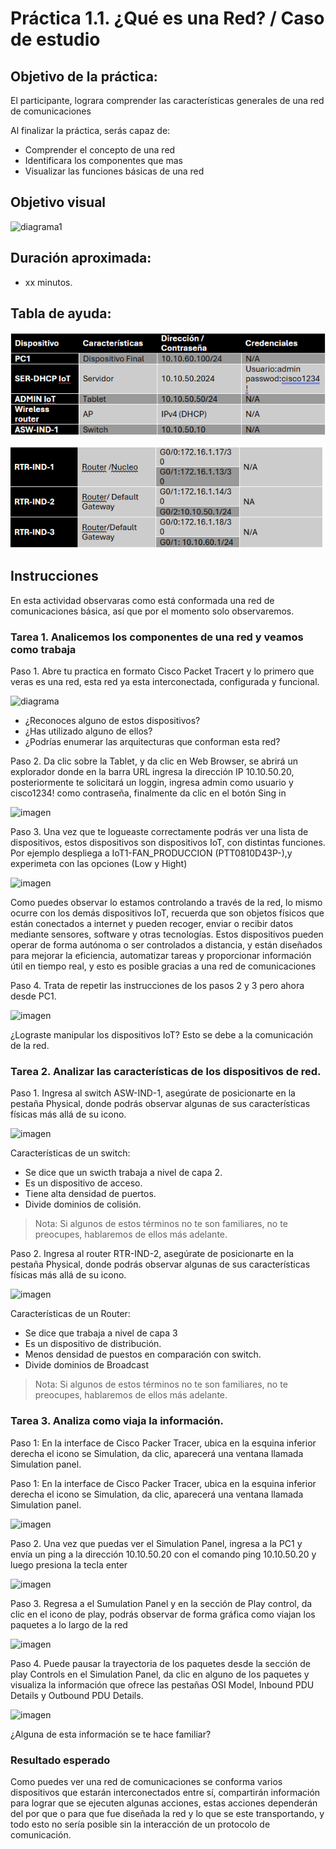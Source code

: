# Práctica 1.1. ¿Qué es una Red? / Caso de estudio

## Objetivo de la práctica:
El participante, lograra comprender las características generales de una red de comunicaciones  

Al finalizar la práctica, serás capaz de: 

- Comprender el concepto de una red  
- Identificara los componentes que mas  
- Visualizar las funciones básicas de una red  

## Objetivo visual 

![diagrama1](../Imagenes/Práctica1/1.png)

## Duración aproximada:
- xx minutos.

## Tabla de ayuda:

![tabladeayuda1](../images/2.png)

![tabladeayuda2](../images/3.png)

## Instrucciones 

En esta actividad observaras como está conformada una red de comunicaciones básica, así que por el momento solo observaremos.

### Tarea 1. Analicemos los componentes de una red y veamos como trabaja 
Paso 1. Abre tu practica en formato Cisco Packet Tracert  y lo primero que veras es una red, esta red ya esta interconectada, configurada y funcional.

![diagrama](../Imagenes/Práctica1/2.png)

-	¿Reconoces alguno de estos dispositivos?
-	¿Has utilizado alguno de ellos?
- ¿Podrías enumerar las arquitecturas que conforman esta red?

Paso 2. Da clic sobre la Tablet, y da clic en Web Browser, se abrirá un explorador donde en la barra URL ingresa la  dirección IP 10.10.50.20, posteriormente te solicitará un loggin, ingresa  admin como usuario y cisco1234! como contraseña, finalmente da clic en el botón Sing in

![imagen](../Imagenes/Práctica1/3.png)

Paso 3. Una vez que te logueaste correctamente podrás ver una lista de dispositivos, estos dispositivos son dispositivos IoT, con distintas funciones. Por ejemplo despliega a IoT1-FAN_PRODUCCION (PTT0810D43P-),y experimeta con las opciones (Low y Hight)

![imagen](../Imagenes/Práctica1/4.png)

Como puedes observar lo estamos controlando a través de la red, lo mismo ocurre con los demás dispositivos IoT, recuerda que son objetos físicos que están conectados a internet y pueden recoger, enviar o recibir datos mediante sensores, software y otras tecnologías. Estos dispositivos pueden operar de forma autónoma o ser controlados a distancia, y están diseñados para mejorar la eficiencia, automatizar tareas y proporcionar información útil en tiempo real, y esto es posible gracias a una red de comunicaciones

Paso 4. Trata de repetir las instrucciones de los pasos 2 y 3 pero ahora desde PC1.

![imagen](../Imagenes/Práctica1/5.png)

¿Lograste manipular los dispositivos IoT? Esto se debe a la comunicación de la red.

### Tarea 2. Analizar las características de los dispositivos de red.
Paso 1. Ingresa al switch ASW-IND-1, asegúrate de posicionarte en la pestaña Physical, donde podrás observar algunas de sus características físicas más allá de su icono.

![imagen](../Imagenes/Práctica1/6.png)

Características de un switch:
- Se dice que un  swicth trabaja a nivel de capa 2.
- Es un dispositivo de acceso.
- Tiene alta densidad de puertos.
- Divide dominios de colisión.

> Nota: Si algunos de estos términos no te son familiares, no te preocupes, hablaremos de ellos más adelante.

Paso 2. Ingresa al router RTR-IND-2, asegúrate de posicionarte en la pestaña Physical, donde podrás observar algunas de sus características físicas más allá de su icono.

![imagen](../Imagenes/Práctica1/11.png)

Características de un Router: 
- Se dice que trabaja a nivel de capa 3
- Es un dispositivo de distribución.
- Menos densidad de puestos en comparación con switch.
- Divide dominios de Broadcast 

> Nota: Si algunos de estos términos no te son familiares, no te preocupes, hablaremos de ellos más adelante.

### Tarea 3. Analiza como viaja la información.
Paso 1: En la interface de Cisco Packer Tracer, ubica en la esquina inferior derecha el icono se Simulation, da clic, aparecerá una ventana llamada Simulation panel.

Paso 1: En la interface de Cisco Packer Tracer, ubica en la esquina inferior derecha el icono se Simulation, da clic, aparecerá una ventana llamada Simulation panel.

![imagen](../Imagenes/Práctica1/7.png)

Paso 2. Una vez que puedas ver el Simulation Panel, ingresa a la PC1 y envía un ping a la dirección 10.10.50.20  con el comando ping 10.10.50.20 y luego presiona la tecla enter

![imagen](../Imagenes/Práctica1/8.png)

Paso 3. Regresa a el Sumulation Panel  y en la sección de Play control, da clic en el icono de play, podrás observar de forma gráfica como viajan los paquetes a lo largo de la red

![imagen](../Imagenes/Práctica1/9.png)

Paso 4. Puede pausar la trayectoria de los paquetes desde la sección de play Controls en el Simulation Panel, da clic en alguno de los paquetes y visualiza la información que ofrece  las pestañas OSI Model, Inbound PDU Details  y Outbound PDU Details.

![imagen](../Imagenes/Práctica1/10.png)

¿Alguna de esta información se te hace familiar?


### Resultado esperado
Como puedes ver una red de comunicaciones se conforma varios dispositivos que estarán interconectados entre sí, compartirán información para lograr que se ejecuten algunas acciones, estas acciones dependerán del por que o para que fue diseñada la red y lo que se este transportando, y todo esto no sería posible sin la interacción de un protocolo de comunicación. 
